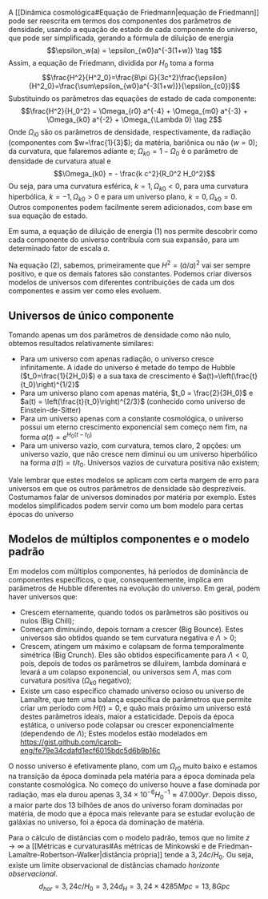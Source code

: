 A [[Dinâmica cosmológica#Equação de Friedmann|equação de Friedmann]] pode ser reescrita em termos dos componentes dos parâmetros de densidade, usando a equação de estado de cada componente do universo, que pode ser simplificada, gerando a fórmula de diluição de energia
$$\epsilon_w(a) = \epsilon_{w0}a^{-3(1+w)} \tag 1$$
Assim, a equação de Friedmann, dividida por $H_0$ toma a forma
$$\frac{H^2}{H^2_0}=\frac{8\pi G}{3c^2}\frac{\epsilon}{H^2_0}=\frac{\sum\epsilon_{w0}a^{-3(1+w)}}{\epsilon_{c0}}$$
Substituindo os parâmetros das equações de estado de cada componente:
$$\frac{H^2}{H_0^2} = \Omega_{r0} a^{-4} + \Omega_{m0} a^{-3} + \Omega_{k0} a^{-2} + \Omega_{\Lambda 0} \tag 2$$
Onde $\Omega_{i0}$ são os parâmetros de densidade, respectivamente, da radiação (componentes com $w=\frac{1}{3}$); da matéria, bariônica ou não ($w=0$); da curvatura, que falaremos adiante e; $\Omega_{k0} = 1 - \Omega_0$ é o parâmetro de densidade de curvatura atual e
$$\Omega_{k0} = - \frac{k c^2}{R_0^2 H_0^2}$$
Ou seja, para uma curvatura esférica, $k=1, \Omega_{k0} < 0$, para uma curvatura hiperbólica, $k=-1, \Omega_{k0} > 0$ e para um universo plano, $k=0, \Omega_{k0} = 0$. Outros componentes podem facilmente serem adicionados, com base em sua equação de estado.

Em suma, a equação de diluição de energia $(1)$ nos permite descobrir como cada componente do universo contribuía com sua expansão, para um determinado fator de escala $a$.

Na  equação $(2)$, sabemos, primeiramente que $H^2 = (\dot a/ a)^2$ vai ser sempre positivo, e que os demais fatores são constantes. Podemos criar diversos modelos de universos com diferentes contribuições de cada um dos componentes e assim ver como eles evoluem.

## Universos de único componente
Tomando apenas um dos parâmetros de densidade como não nulo, obtemos resultados relativamente similares:
- Para um universo com apenas radiação, o universo cresce infinitamente. A idade do universo é metade do tempo de Hubble ($t_0=\frac{1}{2H_0}$) e a sua taxa de crescimento é $a(t)=\left(\frac{t}{t_0}\right)^{1/2}$
- Para um universo plano com apenas matéria, $t_0 = \frac{2}{3H_0}$ e $a(t) = \left(\frac{t}{t_0}\right)^{2/3}$  (conhecido como universo de Einstein-de-Sitter)
- Para um universo apenas com a constante cosmológica, o universo possui um eterno crescimento exponencial sem começo nem fim, na forma $a(t)=e^{H_0(t-t_0)}$
- Para um universo vazio, com curvatura, temos claro, 2 opções: um universo vazio, que não cresce nem diminui ou um universo hiperbólico na forma $a(t) = t/t_0$. Universos vazios de curvatura positiva não existem;

Vale lembrar que estes modelos se aplicam com certa margem de erro para universos em que os outros parâmetros de densidade são desprezíveis. Costumamos falar de universos dominados por matéria por exemplo. Estes modelos simplificados podem servir como um bom modelo para certas épocas do universo

## Modelos de múltiplos componentes e o modelo padrão
Em modelos com múltiplos componentes, há períodos de dominância de componentes específicos, o que, consequentemente, implica em parâmetros de Hubble diferentes na evolução do universo. Em geral, podem haver universos que:
- Crescem eternamente, quando todos os parâmetros são positivos ou nulos (Big Chill);
- Começam diminuindo, depois tornam a crescer (Big Bounce). Estes universos são obtidos quando se tem curvatura negativa e $\Lambda > 0$;
- Crescem, atingem um máximo e colapsam de forma temporalmente simétrica (Big Crunch). Eles são obtidos especificamente para $\Lambda < 0$, pois, depois de todos os parâmetros se diluírem, lambda dominará e levará a um colapso exponencial, ou universos sem $\Lambda$, mas com curvatura positiva ($\Omega_{k0}$ negativo);
- Existe um caso específico chamado universo ocioso ou universo de Lamaître, que tem uma balança específica de parâmetros que permite criar um período com $H(t) = 0$, e quão mais próximo um universo está destes parâmetros ideais, maior a estaticidade. Depois da época estática, o universo pode colapsar ou crescer exponencialmente (dependendo de $\Lambda$);
Estes modelos estão modelados em https://gist.github.com/icarob-eng/fe79e34cdafd1ecf6015bdc5d6b9b16c

O nosso universo é efetivamente plano, com um $\Omega_{r0}$ muito baixo e estamos na transição da época dominada pela matéria para a época dominada pela constante cosmológica. No começo do universo houve a fase dominada por radiação, mas ela durou apenas $3,34 \times 10^{-6} H_0^{-1} \approx 47.000 yr$. Depois disso, a maior parte dos 13 bilhões de anos do universo foram dominadas por matéria, de modo que a época mais relevante para se estudar evolução de galáxias no universo, foi a época da dominação de matéria.

Para o cálculo de distâncias com o modelo padrão, temos que no limite $z\to\infty$ a [[Métricas e curvaturas#As métricas de Minkowski e de Friedman-Lamaître-Robertson-Walker|distância própria]] tende a $3,24c/H_0$. Ou seja, existe um limite observacional de distâncias chamado *horizonte observacional*.
$$d_{hor}=3,24c/H_0=3,24d_H=3,24\times4285Mpc=13,8Gpc$$